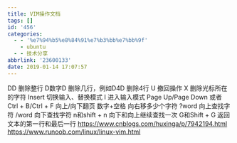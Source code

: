```yaml
---
title: VIM操作文档
tags: []
id: '456'
categories:
  - - '%e7%94%b5%e8%84%91%e7%b3%bb%e7%bb%9f'
    - ubuntu
  - - 技术分享
abbrlink: '23600133'
date: 2019-01-14 17:07:57
---
```


DD 删除整行 D数字D 删除几行，例如D4D 删除4行 U 撤回操作 X 删除光标所在的字符 Insert 切换输入、替换模式 I 进入输入模式 Page Up/Page Down 或者 Ctrl + B/Ctrl + F 向上/向下翻页 数字+空格 向右移多少个字符 ?word 向上查找字符 /word 向下查找字符 n和shift + n 向下和向上继续查找一次 G和Shift + G 返回文本的第一行和最后一行 https://www.cnblogs.com/huxinga/p/7942194.html https://www.runoob.com/linux/linux-vim.html